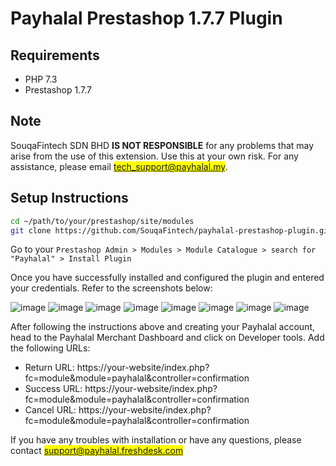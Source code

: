 # Payhalal Prestashop 1.7.7 Plugin

## Requirements
- PHP 7.3
- Prestashop 1.7.7

## Note

SouqaFintech SDN BHD **IS NOT RESPONSIBLE** for any problems that may arise from the use of this extension. Use this at your own risk. For any assistance, please email <mark>tech_support@payhalal.my</mark>.

## Setup Instructions

```bash
cd ~/path/to/your/prestashop/site/modules
git clone https://github.com/SouqaFintech/payhalal-prestashop-plugin.git
```

Go to your `Prestashop Admin > Modules > Module Catalogue > search for "Payhalal" > Install Plugin`

Once you have successfully installed and configured the plugin and entered your credentials. Refer to the screenshots below:

![image](https://payhalal.my/assets/images/PrestaShopSetup/prestashop1.jpeg) 
![image](https://payhalal.my/assets/images/PrestaShopSetup/prestashop2.jpeg) 
![image](https://payhalal.my/assets/images/PrestaShopSetup/prestashop3.jpeg) 
![image](https://payhalal.my/assets/images/PrestaShopSetup/prestashop4.jpeg) 
![image](https://payhalal.my/assets/images/PrestaShopSetup/prestashop5.jpeg) 
![image](https://payhalal.my/assets/images/PrestaShopSetup/prestashop6.jpeg) 
![image](https://payhalal.my/assets/images/PrestaShopSetup/prestashop7.jpeg) 
![image](https://payhalal.my/assets/images/PrestaShopSetup/prestashop8.jpeg) 

After following the instructions above and creating your Payhalal account, head to the Payhalal Merchant Dashboard and click on Developer tools. Add the following URLs:

- Return URL: https://your-website/index.php?fc=module&module=payhalal&controller=confirmation  
- Success URL: https://your-website/index.php?fc=module&module=payhalal&controller=confirmation
- Cancel URL: https://your-website/index.php?fc=module&module=payhalal&controller=confirmation   

If you have any troubles with installation or have any questions, please contact <mark>support@payhalal.freshdesk.com</mark>
